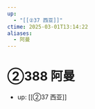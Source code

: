 ```yaml
---
up:
  - "[[②37 西亚]]"
ctime: 2025-03-01T13:14:22
aliases:
  - 阿曼
---
```


# ②388 阿曼

- up: [[②37 西亚]]

